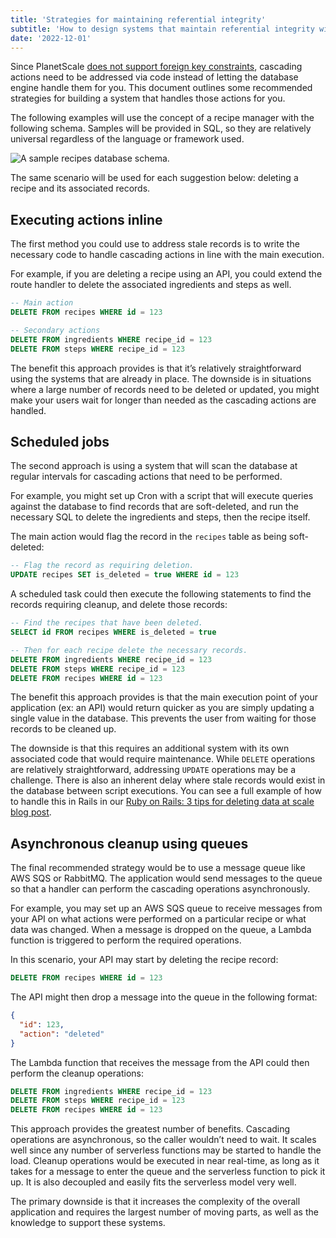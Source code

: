 ```yaml
---
title: 'Strategies for maintaining referential integrity'
subtitle: 'How to design systems that maintain referential integrity without foreign key constraints'
date: '2022-12-01'
---
```


Since PlanetScale [does not support foreign key constraints](/docs/learn/operating-without-foreign-key-constraints), cascading actions need to be addressed via code instead of letting the database engine handle them for you. This document outlines some recommended strategies for building a system that handles those actions for you.

The following examples will use the concept of a recipe manager with the following schema. Samples will be provided in SQL, so they are relatively universal regardless of the language or framework used.

![A sample recipes database schema.](/docs/learn/strategies-for-maintaining-referential-integrity/diagram.svg)

The same scenario will be used for each suggestion below: deleting a recipe and its associated records.

## Executing actions inline

The first method you could use to address stale records is to write the necessary code to handle cascading actions in line with the main execution.

For example, if you are deleting a recipe using an API, you could extend the route handler to delete the associated ingredients and steps as well.

```sql
-- Main action
DELETE FROM recipes WHERE id = 123

-- Secondary actions
DELETE FROM ingredients WHERE recipe_id = 123
DELETE FROM steps WHERE recipe_id = 123
```

The benefit this approach provides is that it’s relatively straightforward using the systems that are already in place. The downside is in situations where a large number of records need to be deleted or updated, you might make your users wait for longer than needed as the cascading actions are handled.

## Scheduled jobs

The second approach is using a system that will scan the database at regular intervals for cascading actions that need to be performed.

For example, you might set up Cron with a script that will execute queries against the database to find records that are soft-deleted, and run the necessary SQL to delete the ingredients and steps, then the recipe itself.

The main action would flag the record in the `recipes` table as being soft-deleted:

```sql
-- Flag the record as requiring deletion.
UPDATE recipes SET is_deleted = true WHERE id = 123
```

A scheduled task could then execute the following statements to find the records requiring cleanup, and delete those records:

```sql
-- Find the recipes that have been deleted.
SELECT id FROM recipes WHERE is_deleted = true

-- Then for each recipe delete the necessary records.
DELETE FROM ingredients WHERE recipe_id = 123
DELETE FROM steps WHERE recipe_id = 123
DELETE FROM recipes WHERE id = 123
```

The benefit this approach provides is that the main execution point of your application (ex: an API) would return quicker as you are simply updating a single value in the database. This prevents the user from waiting for those records to be cleaned up.

The downside is that this requires an additional system with its own associated code that would require maintenance. While `DELETE` operations are relatively straightforward, addressing `UPDATE` operations may be a challenge. There is also an inherent delay where stale records would exist in the database between script executions.
You can see a full example of how to handle this in Rails in our [Ruby on Rails: 3 tips for deleting data at scale blog post](/blog/ruby-on-rails-3-tips-for-deleting-data-at-scale).

## Asynchronous cleanup using queues

The final recommended strategy would be to use a message queue like AWS SQS or RabbitMQ. The application would send messages to the queue so that a handler can perform the cascading operations asynchronously.

For example, you may set up an AWS SQS queue to receive messages from your API on what actions were performed on a particular recipe or what data was changed. When a message is dropped on the queue, a Lambda function is triggered to perform the required operations.

In this scenario, your API may start by deleting the recipe record:

```sql
DELETE FROM recipes WHERE id = 123
```

The API might then drop a message into the queue in the following format:

```json
{
  "id": 123,
  "action": "deleted"
}
```

The Lambda function that receives the message from the API could then perform the cleanup operations:

```sql
DELETE FROM ingredients WHERE recipe_id = 123
DELETE FROM steps WHERE recipe_id = 123
DELETE FROM recipes WHERE id = 123
```

This approach provides the greatest number of benefits. Cascading operations are asynchronous, so the caller wouldn’t need to wait. It scales well since any number of serverless functions may be started to handle the load. Cleanup operations would be executed in near real-time, as long as it takes for a message to enter the queue and the serverless function to pick it up. It is also decoupled and easily fits the serverless model very well.

The primary downside is that it increases the complexity of the overall application and requires the largest number of moving parts, as well as the knowledge to support these systems.
